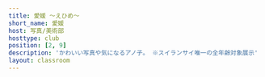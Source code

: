```yaml
---
title: 愛媛 ～えひめ～
short_name: 愛媛
host: 写真/美術部
hosttype: club
position: [2, 9]
description: 'かわいい写真や気になるアノ子。 ※スイランサイ唯一の全年齢対象展示'
layout: classroom
---
```

